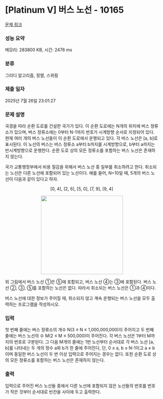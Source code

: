 # [Platinum V] 버스 노선 - 10165 

[문제 링크](https://www.acmicpc.net/problem/10165) 

### 성능 요약

메모리: 283800 KB, 시간: 2476 ms

### 분류

그리디 알고리즘, 정렬, 스위핑

### 제출 일자

2025년 7월 26일 23:01:27

### 문제 설명

<p>국경을 따라 순환 도로를 건설한 국가가 있다. 이 순환 도로에는 N개의 위치에 버스 정류소가 있으며, 버스 정류소에는 0부터 N-1까지 번호가 시계방향 순서로 지정되어 있다. 현재 여러 개의 버스 노선들이 이 순환 도로에서 운행되고 있다. 각 버스 노선은 [a, b]로 표시된다. 이 노선의 버스는 버스 정류소 a부터 b까지를 시계방향으로, b부터 a까지는 반시계방향으로 운행한다. 순환 도로 상의 모든 정류소를 포함하는 버스 노선은 존재하지 않는다. </p>

<p>국가 교통행정부에서 비용 절감을 위해서 버스 노선 중 일부를 취소하려고 한다. 취소되는 노선은 다른 노선에 포함되어 있는 노선이다. 예를 들어, N=10일 때, 5개의 버스 노선이 다음과 같이 있다고 하자. </p>

<p style="text-align: center;">[0, 4], [2, 6], [5, 0], [7, 9], [9, 4]</p>

<p style="text-align: center;"><img alt="" src="https://upload.acmicpc.net/e7832911-1721-4bd6-a15b-026521866be7/-/preview/" style="width: 269px; height: 258px;"></p>

<p>위 그림에서 버스 노선 ①은 ⑤에 포함되고, 버스 노선 ④는 ③에 포함된다. 버스 노선 ②, ③, ⑤를 포함하는 노선은 없다. 따라서 취소되는 버스 노선은 ①과 ④이다.</p>

<p>버스 노선에 대한 정보가 주어질 때, 취소되지 않고 계속 운행되는 버스 노선을 모두 출력하는 프로그램을 작성하시오. </p>

### 입력 

 <p>첫 번째 줄에는 버스 정류소의 개수 N(3 ≤ N ≤ 1,000,000,000)이 주어지고 두 번째 줄에는 버스 노선의 수 M(2 ≤ M ≤ 500,000)이 주어진다. 각 버스 노선은 1부터 M까지의 번호로 구분된다. 그 다음 M개의 줄에는 1번 노선부터 순서대로 각 버스 노선 [a, b]를 나타내는 두 개의 정수 a와 b가 한 줄에 주어진다, 단, 0 ≤ a, b ≤ N-1이고 a ≠ b이며 동일한 버스 노선이 두 번 이상 입력으로 주어지는 경우는 없다. 또한 순환 도로 상의 모든 정류소를 포함하는 버스 노선은 존재하지 않는다.</p>

### 출력 

 <p>입력으로 주어진 버스 노선들 중에서 다른 노선에 포함되지 않은 노선들의 번호를 번호가 작은 것부터 순서대로 빈칸을 사이에 두고 출력한다. </p>

